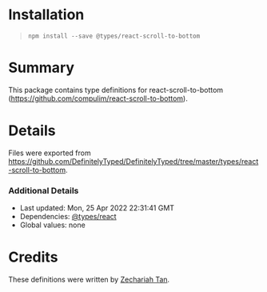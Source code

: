 # Installation
> `npm install --save @types/react-scroll-to-bottom`

# Summary
This package contains type definitions for react-scroll-to-bottom (https://github.com/compulim/react-scroll-to-bottom).

# Details
Files were exported from https://github.com/DefinitelyTyped/DefinitelyTyped/tree/master/types/react-scroll-to-bottom.

### Additional Details
 * Last updated: Mon, 25 Apr 2022 22:31:41 GMT
 * Dependencies: [@types/react](https://npmjs.com/package/@types/react)
 * Global values: none

# Credits
These definitions were written by [Zechariah Tan](https://github.com/zS1L3NT).
